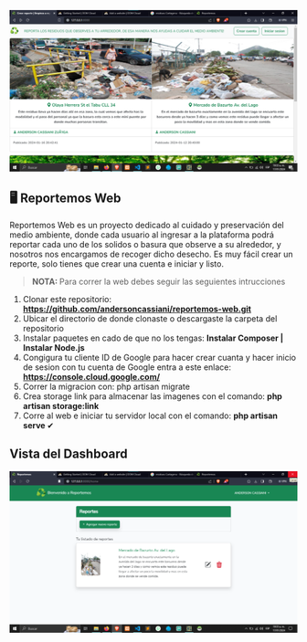 <p align="center"><a href="https://reportemosweb.reportemos-web.website/" target="_blank"><img src="https://github.com/andersoncassiani/reportemos-web/blob/main/public/img/pagina-principal.png" width="990" alt="Reportemos Web"></a></p>
 
## 🖥 Reportemos Web


Reportemos Web es un proyecto dedicado al cuidado y preservación del medio ambiente, donde cada usuario al ingresar a la plataforma podrá reportar cada uno de los solidos o basura que observe a su alrededor, y nosotros nos encargamos de recoger dicho desecho. Es muy fácil crear un reporte, solo tienes que crear una cuenta e iniciar y listo.

>  <b> NOTA: </b>
>Para correr la web debes seguir las seguientes intrucciones
>


1. Clonar este repositorio: <b> https://github.com/andersoncassiani/reportemos-web.git </b>
2. Ubicar el directorio de donde clonaste o descargaste la carpeta del repositorio
3. Instalar paquetes  en cado de que no los tengas: <b> Instalar Composer | Instalar Node.js </b>
4. Congigura tu cliente ID de Google para hacer crear cuanta y hacer inicio de sesion con tu cuenta de Google entra a este enlace: <b> https://console.cloud.google.com/ </b>
5. Correr la migracion con:  php artisan migrate
6. Crea storage link para almacenar las imagenes con el comando: <b> php artisan storage:link </b>
7. Corre al web e iniciar tu servidor local con el comando: <b> php artisan serve </b> ✔

## Vista del Dashboard
<img src="https://github.com/andersoncassiani/reportemos-web/blob/main/public/img/pagina-home.png" width="990" alt="Reportemos Web">



